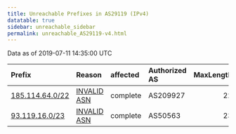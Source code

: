 ```yaml
---
title: Unreachable Prefixes in AS29119 (IPv4)
datatable: true
sidebar: unreachable_sidebar
permalink: unreachable_AS29119-v4.html
---
```


Data as of 2019-07-11 14:35:00 UTC


<div class="datatable-begin"></div>

| Prefix                                                   | Reason                                                                                                 | affected   | Authorized AS   |   MaxLength | Anchor                                         |   unreachable /24s |
|:---------------------------------------------------------|:-------------------------------------------------------------------------------------------------------|:-----------|:----------------|------------:|:-----------------------------------------------|-------------------:|
| [185.114.64.0/22](https://stat.ripe.net/185.114.64.0/22) | [INVALID ASN](https://rpki-validator.ripe.net/announcement-preview?asn=AS29119&prefix=185.114.64.0/22) | complete   | AS209927        |          22 | [RIPE](unreachable_RIPE_NCC_RPKI_Root-v4.html) |                  4 |
| [93.119.16.0/23](https://stat.ripe.net/93.119.16.0/23)   | [INVALID ASN](https://rpki-validator.ripe.net/announcement-preview?asn=AS29119&prefix=93.119.16.0/23)  | complete   | AS50563         |          23 | [RIPE](unreachable_RIPE_NCC_RPKI_Root-v4.html) |                  2 |

<div class="datatable-end"></div>